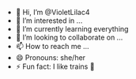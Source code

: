 - 👋 Hi, I’m @VioletLilac4
- 👀 I’m interested in ...
- 🌱 I’m currently learning everything
- 💞️ I’m looking to collaborate on ...
- 📫 How to reach me ...
- 😄 Pronouns: she/her
- ⚡ Fun fact: I like trains 🚂

<!---
VioletLilac4/VioletLilac4 is a ✨ special ✨ repository because its `README.md` (this file) appears on your GitHub profile.
You can click the Preview link to take a look at your changes.
--->
